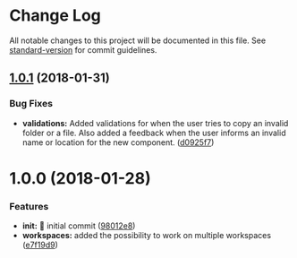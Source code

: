# Change Log

All notable changes to this project will be documented in this file. See [standard-version](https://github.com/conventional-changelog/standard-version) for commit guidelines.

<a name="1.0.1"></a>
## [1.0.1](https://github.com/GabrielDuarteM/copy-paste-component-vscode/compare/v1.0.0...v1.0.1) (2018-01-31)


### Bug Fixes

* **validations:** Added validations for when the user tries to copy an invalid folder or a file. Also added a feedback when the user informs an invalid name or location for the new component. ([d0925f7](https://github.com/GabrielDuarteM/copy-paste-component-vscode/commit/d0925f7))



<a name="1.0.0"></a>
# 1.0.0 (2018-01-28)


### Features

* **init:** 🎉 initial commit ([98012e8](https://github.com/GabrielDuarteM/copy-paste-component-vscode/commit/98012e8))
* **workspaces:** added the possibility to work on multiple workspaces ([e7f19d9](https://github.com/GabrielDuarteM/copy-paste-component-vscode/commit/e7f19d9))

